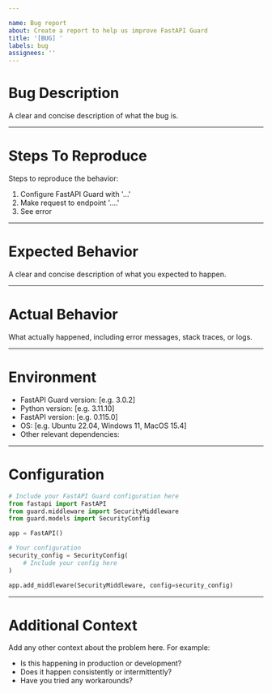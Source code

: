 ```yaml
---

name: Bug report
about: Create a report to help us improve FastAPI Guard
title: '[BUG] '
labels: bug
assignees: ''
---
```


Bug Description
================
A clear and concise description of what the bug is.

___

Steps To Reproduce
===================
Steps to reproduce the behavior:
1. Configure FastAPI Guard with '...'
2. Make request to endpoint '....'
3. See error

___

Expected Behavior
=================
A clear and concise description of what you expected to happen.

___

Actual Behavior
================
What actually happened, including error messages, stack traces, or logs.

___

Environment
===========
- FastAPI Guard version: [e.g. 3.0.2]
- Python version: [e.g. 3.11.10]
- FastAPI version: [e.g. 0.115.0]
- OS: [e.g. Ubuntu 22.04, Windows 11, MacOS 15.4]
- Other relevant dependencies:

___

Configuration
=============

```python
# Include your FastAPI Guard configuration here
from fastapi import FastAPI
from guard.middleware import SecurityMiddleware
from guard.models import SecurityConfig

app = FastAPI()

# Your configuration
security_config = SecurityConfig(
    # Include your config here
)

app.add_middleware(SecurityMiddleware, config=security_config)
```

___

Additional Context
==================
Add any other context about the problem here. For example:
- Is this happening in production or development?
- Does it happen consistently or intermittently?
- Have you tried any workarounds?
